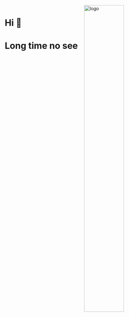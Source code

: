 <img src="https://github-readme-activity-graph.vercel.app/graph?username=ymyuuu&theme=dracula" alt="logo" align="right" width="50%" />

# Hi 🐖
# Long time no see
